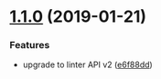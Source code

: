 # [1.1.0](https://github.com/AtomLinter/linter-htmllint/compare/v1.0.1...v1.1.0) (2019-01-21)


### Features

* upgrade to linter API v2 ([e6f88dd](https://github.com/AtomLinter/linter-htmllint/commit/e6f88dd))

